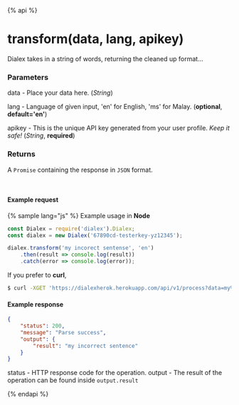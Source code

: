{% api %}
# transform(data, lang, apikey)

Dialex takes in a string of words, returning the cleaned up format...
<br>
### Parameters
data - Place your data here. 
(*String*)

lang - Language of given input, 'en' for English, 'ms' for Malay.
(**optional**, **default='en'**)

apikey - This is the unique API key generated from your user profile. *Keep it safe!*
(*String*, **required**)

### Returns
A ```Promise``` containing the response in ```JSON``` format.

<br>

#### Example request
{% sample lang="js" %}
Example usage in **Node**

```js
const Dialex = require('dialex').Dialex;
const dialex = new Dialex('67890cd-testerkey-yz12345');

dialex.transform('my incorect sentense', 'en')
    .then(result => console.log(result))
    .catch(error => console.log(error));
```

If you prefer to **curl**,

```bash
$ curl -XGET 'https://dialexherok.herokuapp.com/api/v1/process?data=my%20incorect%20sentense&lang=en&apikey=67890cd-testerkey-yz12345'
```


#### Example response
``` json
{
    "status": 200,
    "message": "Parse success",
    "output": {
        "result": "my incorrect sentence"
    }
}
```

status - HTTP response code for the operation.
output - The result of the operation can be found inside ```output.result```

{% endapi %}
